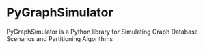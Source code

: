 # PyGraphSimulator

PyGraphSimulator is a Python library for Simulating Graph Database Scenarios and Partitioning Algorithms
